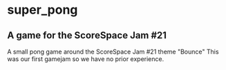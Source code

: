 # super_pong
A game for the ScoreSpace Jam #21 
---
A small pong game around the ScoreSpace Jam #21 theme "Bounce"
This was our first gamejam so we have no prior experience.
